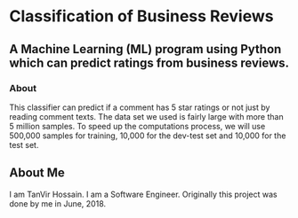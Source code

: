 # Classification of Business Reviews
## A Machine Learning (ML) program using Python which can predict ratings from business reviews.

### About
This classifier can predict if a comment has 5 star ratings or not just by reading comment texts. The data set we used is fairly large with more than 5 million samples. To speed up the computations process, we will use 500,000 samples for training, 10,000 for the dev-test set and 10,000 for the test set. 

## About Me
I am TanVir Hossain. I am a Software Engineer.
Originally this project was done by me in June, 2018. 
